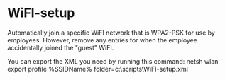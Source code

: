 # WiFI-setup
Automatically join a specific WiFI network that is WPA2-PSK for use by employees.  However, remove any entries for when the employee accidentally joined the "guest" WiFI.

You can export the XML you need by running this command:
  netsh wlan export profile %SSIDName% folder=c:\scripts\WiFI-setup.xml

